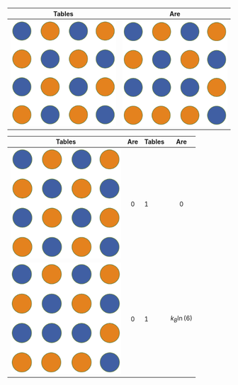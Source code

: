 | Tables        | Are           |
| ------------- |:-------------:|
| <img src="Figures/Ordered.png" alt="MAPbBr3" style="width: 250px;"/> |<img src="Figures/Disordered.png" alt="MAPbBr3" style="width: 250px;"/> |


| Tables        | Are           | Tables        | Are           |
| ------------- |:-------------:| ------------- |:-------------:|
| <img src="Figures/Ordered.png" alt="MAPbBr3" style="width: 250px;"/>|0 |1  |0 |
|  <img src="Figures/Disordered.png" alt="MAPbBr3" style="width: 250px;"/> | 0 | 1 | $k_B \ln(6)$ |